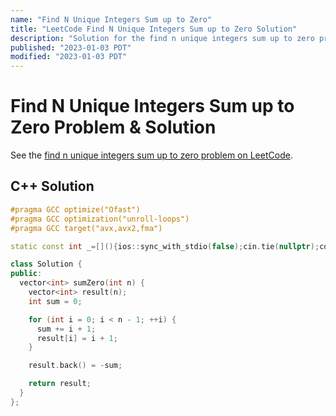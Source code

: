 ```yaml
---
name: "Find N Unique Integers Sum up to Zero"
title: "LeetCode Find N Unique Integers Sum up to Zero Solution"
description: "Solution for the find n unique integers sum up to zero problem from LeetCode."
published: "2023-01-03 PDT"
modified: "2023-01-03 PDT"
---
```


# Find N Unique Integers Sum up to Zero Problem & Solution

See the [find n unique integers sum up to zero problem on LeetCode](https://leetcode.com/problems/find-n-unique-integers-sum-up-to-zero).

## C++ Solution

```cpp
#pragma GCC optimize("Ofast")
#pragma GCC optimization("unroll-loops")
#pragma GCC target("avx,avx2,fma")

static const int _=[](){ios::sync_with_stdio(false);cin.tie(nullptr);cout.tie(nullptr);return 0;}();

class Solution {
public:
  vector<int> sumZero(int n) {
    vector<int> result(n);
    int sum = 0;

    for (int i = 0; i < n - 1; ++i) {
      sum += i + 1;
      result[i] = i + 1;
    }

    result.back() = -sum;

    return result;
  }
};
```
